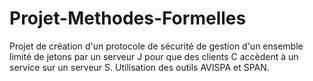 # Projet-Methodes-Formelles
Projet de création d'un protocole de sécurité de gestion d'un ensemble limité de jetons par un serveur J pour que des clients C accèdent à un service sur un serveur S.
Utilisation des outils AVISPA et SPAN.

